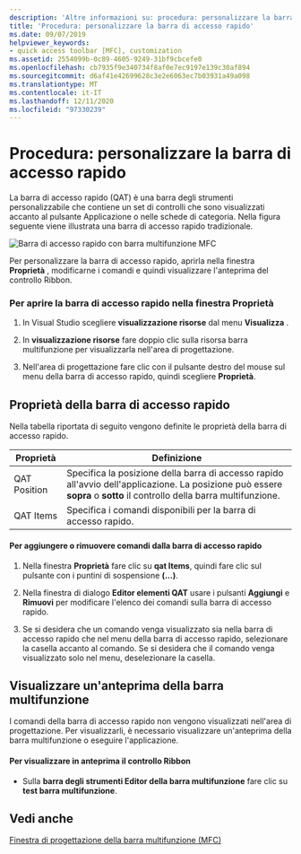 ```yaml
---
description: 'Altre informazioni su: procedura: personalizzare la barra di accesso rapido'
title: 'Procedura: personalizzare la barra di accesso rapido'
ms.date: 09/07/2019
helpviewer_keywords:
- quick access toolbar [MFC], customization
ms.assetid: 2554099b-0c89-4605-9249-31bf9cbcefe0
ms.openlocfilehash: cb7935f9e340734f8af0e7ec9197e139c30af894
ms.sourcegitcommit: d6af41e42699628c3e2e6063ec7b03931a49a098
ms.translationtype: MT
ms.contentlocale: it-IT
ms.lasthandoff: 12/11/2020
ms.locfileid: "97330239"
---
```

# <a name="how-to-customize-the-quick-access-toolbar"></a>Procedura: personalizzare la barra di accesso rapido

La barra di accesso rapido (QAT) è una barra degli strumenti personalizzabile che contiene un set di controlli che sono visualizzati accanto al pulsante Applicazione o nelle schede di categoria. Nella figura seguente viene illustrata una barra di accesso rapido tradizionale.

![Barra di accesso rapido con barra multifunzione MFC](../mfc/media/quick_access_toolbar.png "Barra di accesso rapido con barra multifunzione MFC")

Per personalizzare la barra di accesso rapido, aprirla nella finestra **Proprietà** , modificarne i comandi e quindi visualizzare l'anteprima del controllo Ribbon.

### <a name="to-open-the-quick-access-toolbar-in-the-properties-window"></a>Per aprire la barra di accesso rapido nella finestra Proprietà

1. In Visual Studio scegliere **visualizzazione risorse** dal menu **Visualizza** .

1. In **visualizzazione risorse** fare doppio clic sulla risorsa barra multifunzione per visualizzarla nell'area di progettazione.

1. Nell'area di progettazione fare clic con il pulsante destro del mouse sul menu della barra di accesso rapido, quindi scegliere **Proprietà**.

## <a name="quick-access-toolbar-properties"></a>Proprietà della barra di accesso rapido

Nella tabella riportata di seguito vengono definite le proprietà della barra di accesso rapido.

|Proprietà|Definizione|
|--------------|----------------|
|QAT Position|Specifica la posizione della barra di accesso rapido all'avvio dell'applicazione. La posizione può essere **sopra** o **sotto** il controllo della barra multifunzione.|
|QAT Items|Specifica i comandi disponibili per la barra di accesso rapido.|

#### <a name="to-add-or-remove-commands-on-the-quick-access-toolbar"></a>Per aggiungere o rimuovere comandi dalla barra di accesso rapido

1. Nella finestra **Proprietà** fare clic su **qat Items**, quindi fare clic sul pulsante con i puntini di sospensione **(...)**.

1. Nella finestra di dialogo **Editor elementi QAT** usare i pulsanti **Aggiungi** e **Rimuovi** per modificare l'elenco dei comandi sulla barra di accesso rapido.

1. Se si desidera che un comando venga visualizzato sia nella barra di accesso rapido che nel menu della barra di accesso rapido, selezionare la casella accanto al comando. Se si desidera che il comando venga visualizzato solo nel menu, deselezionare la casella.

## <a name="previewing-the-ribbon"></a>Visualizzare un'anteprima della barra multifunzione

I comandi della barra di accesso rapido non vengono visualizzati nell'area di progettazione. Per visualizzarli, è necessario visualizzare un'anteprima della barra multifunzione o eseguire l'applicazione.

#### <a name="to-preview-the-ribbon-control"></a>Per visualizzare in anteprima il controllo Ribbon

- Sulla **barra degli strumenti Editor della barra multifunzione** fare clic su **test barra multifunzione**.

## <a name="see-also"></a>Vedi anche

[Finestra di progettazione della barra multifunzione (MFC)](ribbon-designer-mfc.md)
